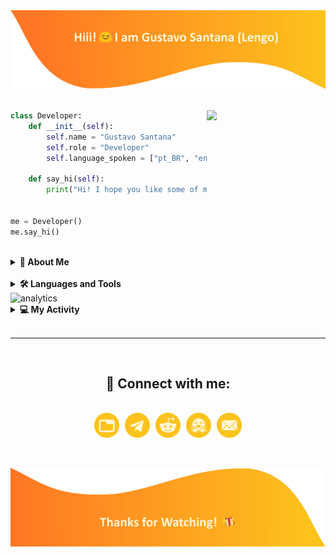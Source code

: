 <div align="center"><img src="imgs/head.png"></div><br>


<div>
<img align='right' src="https://camo.githubusercontent.com/e4c08ac27cabca4d7fb4e893956391fc333728dceeda307d3a2f44d003561020/68747470733a2f2f656d6f6a2e6d6c2f61626c6f62686f6c6f6772616d2e676966" width="190">

```Python
class Developer:
    def __init__(self):
        self.name = "Gustavo Santana"
        self.role = "Developer"
        self.language_spoken = ["pt_BR", "en_US"]

    def say_hi(self):
        print("Hi! I hope you like some of my work!")


me = Developer()
me.say_hi()
```
</div><br>

<div>
<details>
  <summary><b>👤 About Me</b></summary>

<br>
<img align='left' src="https://camo.githubusercontent.com/9c088f0ae8f132ef9dce540954d254426f923450756d1f4490870604befc827b/68747470733a2f2f656d6f6a2e6d6c2f61626c6f626c616d702e676966" width="190">

I'm a Python developer with over 3+ years of experience developing bots for Telegram/Discord, APIs, automations, scripts and libraries.

- 🔭  I’m currently working on something cool 😉
- 🌱  I’m currently learning C#, Javascript
- 💬  Ask me about anything related to Python
- 📫  You can contact me via email: sowlfie[@]gmail.com
- 👨‍💻  Read more about my projects and articles at [TabNews](https://www.tabnews.com.br/lengo)
- ⚡  Fun fact: I ❤️ 😺s and 🍪!

</details>
</div><br>

<div>
<details>
  <summary><b>🛠️  Languages and Tools</b></summary>
  <br>
  <p align="left"> </a> <a href="https://www.gnu.org/software/bash/" target="_blank"> <img src="https://www.vectorlogo.zone/logos/gnu_bash/gnu_bash-icon.svg" alt="bash" width="40" height="40"/> </a> <a href="https://www.w3schools.com/css/" target="_blank"> <img src="https://raw.githubusercontent.com/devicons/devicon/master/icons/css3/css3-original-wordmark.svg" alt="css3" width="40" height="40"/> <img src="https://www.vectorlogo.zone/logos/pocoo_flask/pocoo_flask-icon.svg" alt="flask" width="40" height="40"/> </a> <a href="https://cloud.google.com" target="_blank"> <img src="https://www.vectorlogo.zone/logos/google_cloud/google_cloud-icon.svg" alt="gcp" width="40" height="40"/> </a> <a href="https://git-scm.com/" target="_blank"> <img src="https://www.vectorlogo.zone/logos/git-scm/git-scm-icon.svg" alt="git" width="40" height="40"/> </a> <a href="https://www.w3.org/html/" target="_blank"> <img src="https://raw.githubusercontent.com/devicons/devicon/master/icons/html5/html5-original-wordmark.svg" alt="html5" width="40" height="40"/> </a> <a href="https://developer.mozilla.org/en-US/docs/Web/JavaScript" target="_blank"> <img src="https://raw.githubusercontent.com/devicons/devicon/master/icons/javascript/javascript-original.svg" alt="javascript" width="40" height="40"/> </a> <a href="https://www.linux.org/" target="_blank"> <img src="https://raw.githubusercontent.com/devicons/devicon/master/icons/linux/linux-original.svg" alt="linux" width="40" height="40"/> </a> <a href="https://www.postgresql.org" target="_blank"> <img src="https://raw.githubusercontent.com/devicons/devicon/master/icons/postgresql/postgresql-original-wordmark.svg" alt="postgresql" width="40" height="40"/> </a> <a href="https://www.python.org" target="_blank"> <img src="https://raw.githubusercontent.com/devicons/devicon/master/icons/python/python-original.svg" alt="python" width="40" height="40"/> </a> <a href="https://www.selenium.dev" target="_blank"> <img src="https://raw.githubusercontent.com/detain/svg-logos/780f25886640cef088af994181646db2f6b1a3f8/svg/selenium-logo.svg" alt="selenium" width="40" height="40"/> </a> <a href="https://www.sqlite.org/" target="_blank"> <img src="https://www.vectorlogo.zone/logos/sqlite/sqlite-icon.svg" alt="sqlite" width="40" height="40"/> </a> </p>

</details>
</div>

<img alt='analytics' src='https://profile-counter.glitch.me/Gustavostar/count.svg' width='0px'>

<div>
<details>
<summary><b>💻  My Activity</b></summary>
<br>

## 🔥 Streak Stats:

<br>
<img src="https://github-readme-stats.vercel.app/api?username=Gustavosta&hide_border=true&count_private=true&show_icons=true&theme=darcula">
<br><br>

## 💻 GitHub Profile Stats:

<br>
<img src="https://github-readme-streak-stats.herokuapp.com/?user=Gustavosta&theme=darcula&hide_border=true">

</details>
</div><br>

---


<br>
<div align="center">
<h2><b>🔗 Connect with me:</b></h2><br>
<a href="https://www.tabnews.com.br/lengo"><img src="imgs/social/tabnews.png" width=40></a>
<a href="https://t.me/lengodev"><img style="margin-left: 5px" src="imgs/social/telegram.png" width=40></a>
<a href="https://www.reddit.com/user/sowlfie"><img style="margin-left: 5px" src="imgs/social/reddit.png" width=40></a>
<a href="https://huggingface.co/Gustavosta"><img style="margin-left: 5px" src="imgs/social/huggingface.png" width=40></a>
<a href="mailto:sowlfie@gmail.com"><img style="margin-left: 5px" src="imgs/social/mail.png" width=40></a>
</div>

<br><div align="center"><img src="imgs/footer.png"></div>